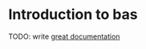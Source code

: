 # Introduction to bas

TODO: write [great documentation](http://jacobian.org/writing/what-to-write/)
